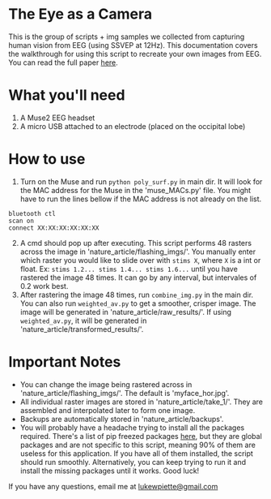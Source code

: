 # The Eye as a Camera

This is the group of scripts + img samples we collected from capturing human vision from EEG (using SSVEP at 12Hz).
This documentation covers the walkthrough for using this script to recreate your own images from EEG. You can read the full paper [here](https://drive.google.com/file/d/1bJjMUZSbjg48XHIoaQsqIHxOBN1tQ8ah/view?usp=sharing).

# What you'll need
1. A Muse2 EEG headset
2. A micro USB attached to an electrode (placed on the occipital lobe)

# How to use
1. Turn on the Muse and run `python poly_surf.py` in main dir. It will look for the MAC address for the Muse in the 'muse_MACs.py' file. You might have to run the lines bellow if the MAC address is not already on the list.
```
bluetooth ctl
scan on
connect XX:XX:XX:XX:XX:XX
```
2. A cmd should pop up after executing. This script performs 48 rasters across the image in 'nature_article/flashing_imgs/'. You manually enter which raster you would like to slide over with `stims X`, where `X` is a int or float. Ex: `stims 1.2... stims 1.4... stims 1.6...` until you have rastered the image 48 times. It can go by any interval, but intervales of 0.2 work best.
3. After rastering the image 48 times, run `combine_img.py` in the main dir. You can also run `weighted_av.py` to get a smoother, crisper image. The image will be generated in 'nature_article/raw_results/'. If using `weighted_av.py`, it will be generated in 'nature_article/transformed_results/'. 

# Important Notes
- You can change the image being rastered across in 'nature_article/flashing_imgs/'. The default is 'myface_hor.jpg'.
- All individual raster images are stored in 'nature_article/take_1/'. They are assembled and interpolated later to form one image.
- Backups are automatically stored in 'nature_article/backups'.
- You will probably have a headache trying to install all the packages required. There's a list of pip freezed packages [here](requirements.txt), but they are global packages and are not specific to this script, meaning 90% of them are useless for this application. If you have all of them installed, the script should run smoothly. Alternatively, you can keep trying to run it and install the missing packages until it works. Good luck! 

If you have any questions, email me at lukewpiette@gmail.com
